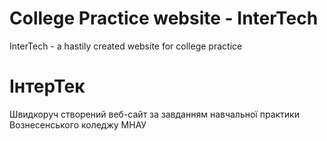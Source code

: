 # College Practice website - InterTech
 InterTech - a hastily created website for college practice

# ІнтерТек
Швидкоруч створений веб-сайт за завданням навчальної практики Вознесенського коледжу МНАУ